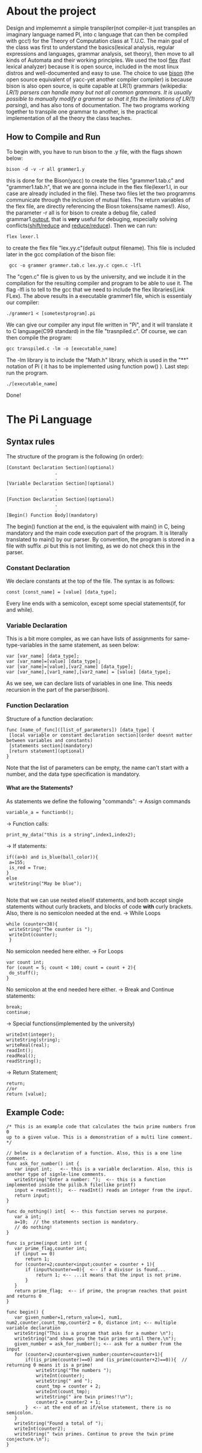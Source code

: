 # About the project
Design and implememnt a simple transpiler(not compiler-it just transpiles an imaginary language named PI, into c language that can then be compiled with gcc!) for the Theory of Computation class at T.U.C. The main goal of the class was first to understand the basics(lexical analysis, regular expressions and languages, grammar analysis, set theory), then move to all kinds of Automata and their working principles. We used the tool [flex](https://github.com/westes/flex) (fast lexical analyzer)  because it is open source, included in the most linux distros and well-documented and easy to use. The choice to use [bison](https://www.gnu.org/software/bison/) (the open source equivalent of yacc-yet another compiler compiler) is because bison is also open source, is quite capable at LR(1) grammars (wikipedia: <i>LR(1) parsers can handle many but not all common grammars. It is usually possible to manually modify a grammar so that it fits the limitations of LR(1) parsing</i>), and has also tons of documentation. The two programs working together to transpile one grammar to another, is the practical implementation of all the theory the class teaches.
## How to Compile and Run
To begin with, you have to run bison to the .y file, with the flags shown below:
```
bison -d -v -r all grammer1.y
```
this is done for the Bison(yacc) to create the files "grammer1.tab.c" and "grammer1.tab.h", that we are gonna include in the flex file(lexer1.l, in our case are already included in the file).
These two files let the two programms communicate through the inclusion of mutual files. The return variables of the flex file, are directly referencing the Biosn tokens(same names!). Also, the parameter -r all is for bison to create a debug file, called grammar1.[output](https://www.gnu.org/software/bison/manual/html_node/Output-Files.html), that is **very** useful for debuging, especially solving conflicts([shift/reduce](https://www.gnu.org/software/bison/manual/html_node/Shift_002fReduce.html) and [reduce/reduce](https://www.gnu.org/software/bison/manual/html_node/Reduce_002fReduce.html)).
Then we can run:
```
flex lexer.l
```
to create the flex file "lex.yy.c"(default output filename). This file is included later in the gcc compilation of the bison file:
```
 gcc -o grammer grammer.tab.c lex.yy.c cgen.c -lfl
```
The "cgen.c" file is given to us by the university, and we include it in the compilation for the resulting compiler and program to be able to use it. The flag -lfl is to 
tell to the gcc that we need to include the flex libraries(Link FLex). The above results in a executable grammer1 file, which is essentialy our compiler:
```
./grammer1 < [sometestprogram].pi
```
We can give our compiler any input file written in "Pi", and it will translate it to C language(C99 standard) in the file "trasnpiled.c". Of course, we can then compile the program:
```
gcc transpiled.c -lm -o [executable_name]
```
The -lm library is to include the "Math.h" library, which is used in the "\*\*" notation of Pi ( it has to be implemented using function pow() ).
Last step: run the program.
```
./[executable_name]
```
Done!
# The Pi Language
## Syntax rules
The structure of the program is the following (in order):
```
[Constant Declaration Section](optional)
                  .
                  .
[Variable Declaration Section](optional)
                  .
                  .
[Function Declaration Section](optional)
                  .
                  .
[Begin() Function Body](mandatory)
```
The begin() function at the end, is the equivalent with main() in C, being mandatory and the main code execution part of the program. It is literally translated to main() by our parser.
By convention, the program is stored in a file with suffix .pi but this is not limiting, as we do not check this in the parser.
### Constant Declaration
We declare constants at the top of the file. The syntax is as follows:
```
const [const_name] = [value] [data_type];
```
Every line ends with a semicolon, except some special statements(if, for and while).
### Variable Declaration
This is a bit more complex, as we can have lists of assignments for same-type-variables in the same statement, as seen below:
```
var [var_name] [data_type];
var [var_name]=[value] [data_type];
var [var_name]=[value],[var2_name] [data_type];
var [var_name],[var1_name],[var2_name] = [value] [data_type];
```
As we see, we can declare lists of variables in one line. This needs recursion in the part of the parser(bison).
### Function Declaration
Structure of a function declaration:
```
func [name_of_func]([list_of_parameters]) [data_type] {
 [local variable or constant declaration section](order doesnt matter between variables and constants)
 [statements section](mandatory)
 [return statement](optional)
}
```
Note that the list of parameters can be empty, the name can't start with a number, and the data type specification is mandatory.
#### What are the Statements?
As statements we define the following "commands":
-> Assign commands 
```
variable_a = functionb();
```
-> Function calls:
```
print_my_data("this is a string",index1,index2);
```
-> If statements:
```
if((a>b) and is_blue(ball_color)){
 a=155;
 is_red = True;
}
else
 writeString("May be blue");
 
```
Note that we can use nested else/if statements, and both accept single statements without curly brackets, and blocks of code **with** curly brackets. Also, there is no semicolon needed at the end.
-> While Loops
```
while (counter<38){
 writeString("The counter is ");
 writeInt(counter);
 }
 ```
 No semicolon needed here either.
 -> For Loops
 ```
 var count int;
 for (count = 5; count < 100; count = count + 2){
  do_stuff();
 }
 ```
 No semicolon at the end needed here either.
 -> Break and Continue statements:
 ```
 break;
 continue;
 ```
 -> Special functions(implemented by the university)
 ```
 writeInt(integer);
 writeString(string);
 writeReal(real);
 readInt();
 readReal();
 readString();
 ```
 -> Return Statement;
 ```
 return;
 //or
 return [value];
 ```
 ## Example Code:
 ```
 /* This is an example code that calculates the twin prime numbers from 0 
 up to a given value. This is a demonstration of a multi line comment. */
 
 // below is a declaration of a function. Also, this is a one line comment.
 func ask_for_number() int {
    var input int;   <-- this is a variable declaration. Also, this is another type of signle-line comments.
    writeString("Enter a number: ");  <-- this is a function implemented inside the pilib.h file(like printf)
    input = readInt();  <-- readInt() reads an integer from the input.
    return input;
}

func do_nothing() int{  <-- this function serves no purpose.
    var a int;
    a=10;  // the statements section is mandatory.
    // do nothing!
}

func is_prime(input int) int {
    var prime_flag,counter int;
    if (input == 0)
        return 1;
    for (counter=2;counter<input;counter = counter + 1){  
        if (input%counter==0){  <-- if a divisor is found...
            return 1; <-- ...it means that the input is not prime.
        }
    }
    return prime_flag;  <-- if prime, the program reaches that point and returns 0
}

func begin() {  
    var given_number=1,return_value=1, num1, num2,counter,count_tmp,counter2 = 0, distance int; <-- multiple variable declaration
    writeString("This is a program that asks for a number \n");
    writeString("and shows you the twin primes until there.\n");
    given_number = ask_for_number(); <-- ask for a number from the input
    for (counter=2;counter<given_number;counter=counter+1){
        if((is_prime(counter)==0) and (is_prime(counter+2)==0)){  // returning 0 means it is a prime!
            writeString("The numbers ");
            writeInt(counter);
            writeString(" and ");
            count_tmp = counter + 2;
            writeInt(count_tmp);
            writeString(" are twin primes!!\n");
            counter2 = counter2 + 1;
        }  <-- at the end of an if/else statement, there is no semicolon.
    }
    writeString("Found a total of ");
    writeInt(counter2);
    writeString(" twin primes. Continue to prove the twin prime conjecture.\n");
}
 ```
 

